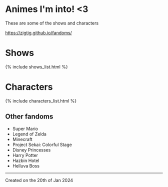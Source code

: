 # Animes I'm into! <3

These are some of the shows and characters

<https://zigtig.github.io/fandoms/>

# Shows
{% include shows_list.html %}

# Characters
{% include characters_list.html %}

## Other fandoms
* Super Mario
* Legend of Zelda
* Minecraft
* Project Sekai: Colorful Stage
* Disney Princesses
* Harry Potter
* Hazbin Hotel
* Helluva Boss

---
Created on the 20th of Jan 2024
